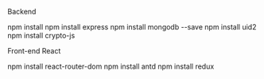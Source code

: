 Backend

npm install
npm install express
npm install mongodb --save
npm install uid2
npm install crypto-js

Front-end React

npm install react-router-dom
npm install antd
npm install redux



